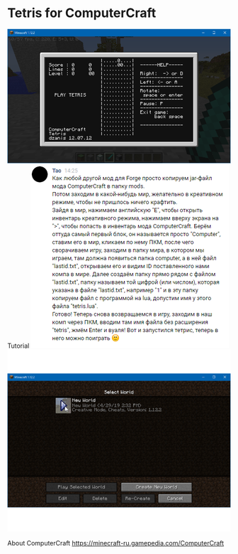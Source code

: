 # Tetris for ComputerCraft
![Alt text](https://github.com/dzanis/TetrisForComputerCraft/blob/master/game_screenshot.png)
Tutorial 
![Alt text](https://github.com/dzanis/TetrisForComputerCraft/blob/master/Tao.png)
![Alt text](https://github.com/dzanis/TetrisForComputerCraft/blob/master/TetrisTutor.gif)

About ComputerCraft
https://minecraft-ru.gamepedia.com/ComputerCraft
